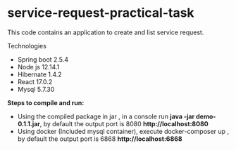 # service-request-practical-task

This code contains  an application to create and list service request.

Technologies
 - Spring boot 2.5.4
 - Node js 12.14.1
 - Hibernate 1.4.2
 - React 17.0.2
 - Mysql 5.7.30
 
 **Steps to compile and run:**
  - Using the compiled package in jar , in a console run **java -jar demo-0.1.1.jar**, by default the output port is 8080 **http://localhost:8080**
  - Using docker (Included mysql container), execute docker-composer up , by default the output port is 6868 **http://localhost:6868**